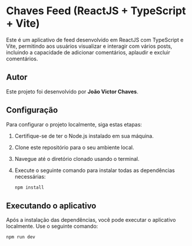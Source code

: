 # Chaves Feed (ReactJS + TypeScript + Vite)

Este é um aplicativo de feed desenvolvido em ReactJS com TypeScript e Vite, permitindo aos usuários visualizar e interagir com vários posts, incluindo a capacidade de adicionar comentários, aplaudir e excluir comentários.

## Autor

Este projeto foi desenvolvido por **João Victor Chaves**.

## Configuração

Para configurar o projeto localmente, siga estas etapas:

1. Certifique-se de ter o Node.js instalado em sua máquina.
2. Clone este repositório para o seu ambiente local.
3. Navegue até o diretório clonado usando o terminal.
4. Execute o seguinte comando para instalar todas as dependências necessárias:

    ```bash
    npm install
    ```

## Executando o aplicativo

Após a instalação das dependências, você pode executar o aplicativo localmente. Use o seguinte comando:

```bash
npm run dev
